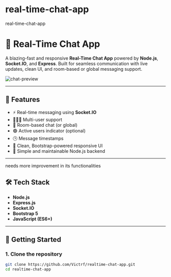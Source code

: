 # real-time-chat-app
real-time-chat-app
# 💬 Real-Time Chat App

A blazing-fast and responsive **Real-Time Chat App** powered by **Node.js**, **Socket.IO**, and **Express**. Built for seamless communication with live updates, clean UI, and room-based or global messaging support.

![chat-preview](preview-image-url-here) <!-- Optional: replace or remove -->

---

## 🚀 Features

- ⚡ Real-time messaging using **Socket.IO**
- 🧑‍🤝‍🧑 Multi-user support
- 💬 Room-based chat (or global)
- 🟢 Active users indicator (optional)
- 🕒 Message timestamps
- 🧼 Clean, Bootstrap-powered responsive UI
- 🧠 Simple and maintainable Node.js backend

---
needs more improvement  in its functionalities
## 🛠 Tech Stack

- **Node.js**
- **Express.js**
- **Socket.IO**
- **Bootstrap 5**
- **JavaScript (ES6+)**

---

## 🧰 Getting Started

### 1. Clone the repository

```bash
git clone https://github.com/Victrf/realtime-chat-app.git
cd realtime-chat-app
